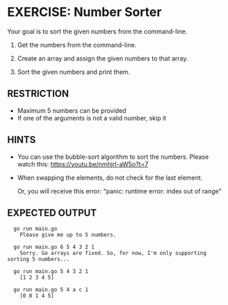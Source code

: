 # EXERCISE: Number Sorter

 Your goal is to sort the given numbers from the command-line.

 1. Get the numbers from the command-line.

 2. Create an array and assign the given numbers to that array.

 3. Sort the given numbers and print them.

## RESTRICTION
  + Maximum 5 numbers can be provided
  + If one of the arguments is not a valid number, skip it

## HINTS
 + You can use the bubble-sort algorithm to sort the numbers.
   Please watch this: https://youtu.be/nmhjrI-aW5o?t=7

 + When swapping the elements, do not check for the last element.

   Or, you will receive this error:
   "panic: runtime error: index out of range"

## EXPECTED OUTPUT

```
  go run main.go
    Please give me up to 5 numbers.
```

```
  go run main.go 6 5 4 3 2 1
    Sorry. Go arrays are fixed. So, for now, I'm only supporting sorting 5 numbers...
```

```
  go run main.go 5 4 3 2 1
    [1 2 3 4 5]
```

```
  go run main.go 5 4 a c 1
    [0 0 1 4 5]
```
